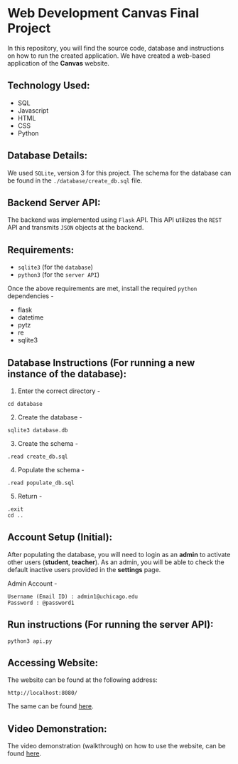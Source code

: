# Web Development Canvas Final Project

In this repository, you will find the source code, database and instructions on how to run the created application. We have created a web-based application of the **Canvas** website.

## Technology Used:
- SQL
- Javascript
- HTML
- CSS
- Python
## Database Details:

We used `SQLite`, version 3 for this project. The schema for the database can be found in the `./database/create_db.sql` file.
## Backend Server API:

The backend was implemented using `Flask` API. This API utilizes the `REST` API and transmits `JSON` objects at the backend.
## Requirements:

- `sqlite3` (for the `database`)
- `python3` (for the `server API`)

Once the above requirements are met, install the required `python` dependencies - 

- flask
- datetime
- pytz
- re
- sqlite3

## Database Instructions (For running a new instance of the database):

1. Enter the correct directory - 
```
cd database
```

2. Create the database - 
```
sqlite3 database.db
```

3. Create the schema - 
```
.read create_db.sql
```

4. Populate the schema - 
```
.read populate_db.sql
```

5. Return - 
```
.exit
cd ..
```

## Account Setup (Initial):

After populating the database, you will need to login as an **admin** to activate other users (**student**, **teacher**). As an admin, you will be able to check the default inactive users provided in the **settings** page.

Admin Account - 
```
Username (Email ID) : admin1@uchicago.edu
Password : @password1
```

## Run instructions (For running the server API):

```
python3 api.py
```

## Accessing Website:

The website can be found at the following address:
```
http://localhost:8080/
```

The same can be found [here](http://localhost:8080/).

## Video Demonstration:

The video demonstration (walkthrough) on how to use the website, can be found [here](video_link). 


